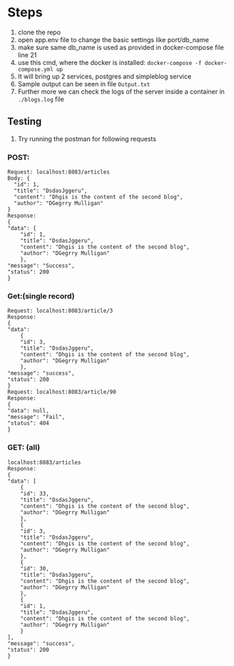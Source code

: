 # Steps
1. clone the repo
1. open app.env file to change the basic settings like port/db_name
1. make sure same db_name is used as provided in docker-compose file line 21
1. use this cmd, where the docker is installed:
`docker-compose -f docker-compose.yml up`
1. It will bring up 2 services, postgres and simpleblog service
1. Sample output can be seen in file `Output.txt`
1. Further more we can check the logs of the server inside a container in `./blogs.log` file


## Testing
1. Try running the postman for following requests
### POST:
	Request: localhost:8083/articles
	Body: {
      "id": 1,
      "title": "DsdasJggeru",
      "content": "Dhgis is the content of the second blog",
      "author": "DGegrry Mulligan"
    }
    Response: 
    {
    "data": {
        "id": 1,
        "title": "DsdasJggeru",
        "content": "Dhgis is the content of the second blog",
        "author": "DGegrry Mulligan"
        },
    "message": "Success",
    "status": 200
    }

### Get:(single record)
	Request: localhost:8083/article/3
	Response:
	{
    "data": 
        {
        "id": 3,
        "title": "DsdasJggeru",
        "content": "Dhgis is the content of the second blog",
        "author": "DGegrry Mulligan"
        },
    "message": "success",
    "status": 200
    }
	Request: localhost:8083/article/90
	Response:
	{
    "data": null,
    "message": "Fail",
    "status": 404
    }

### GET: (all)
	localhost:8083/articles
	Response:
	{
    "data": [
        {
        "id": 33,
        "title": "DsdasJggeru",
        "content": "Dhgis is the content of the second blog",
        "author": "DGegrry Mulligan"
        },
        {
        "id": 3,
        "title": "DsdasJggeru",
        "content": "Dhgis is the content of the second blog",
        "author": "DGegrry Mulligan"
        },
        {
        "id": 30,
        "title": "DsdasJggeru",
        "content": "Dhgis is the content of the second blog",
        "author": "DGegrry Mulligan"
        },
        {
        "id": 1,
        "title": "DsdasJggeru",
        "content": "Dhgis is the content of the second blog",
        "author": "DGegrry Mulligan"
        }
    ],
    "message": "success",
    "status": 200
    }
